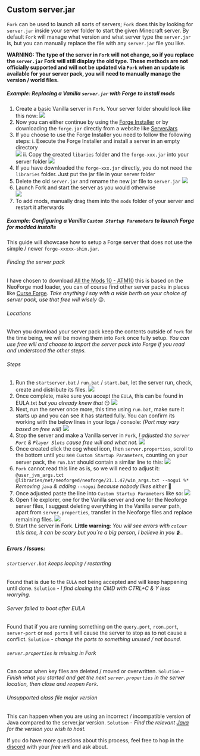 ﻿## Custom server.jar

`Fork` can be used to launch all sorts of servers; `Fork` does this by looking for `server.jar` inside your server folder to start the given Minecraft server. By default `Fork` will manage what version and what server type the `server.jar` is, but you can manually replace the file with any `server.jar` file you like.

**WARNING: The type of the server in `Fork` will not change, so if you replace the `server.jar` Fork will still display the old type. These methods are not officially supported and will not be updated via `Fork` when an update is available for your server pack, you will need to manually manage the version / world files.**

##### Example: Replacing a Vanilla `server.jar` with Forge to install mods
1. Create a basic Vanilla server in `Fork`. Your server folder should look like this now:
![](/data/docs/screenshots/customJar1.png)
2. Now you can either continue by using the [Forge Installer](https://files.minecraftforge.net/net/minecraftforge/forge/) or by downloading the `forge.jar` directly from a website like [ServerJars](https://serverjars.com/#modded)
3. If you choose to use the Forge Installer you need to follow the following steps:
   i. Execute the Forge Installer and install a server in an empty directory  
      ![](/data/docs/screenshots/customJar2.png)
   ii. Copy the created `libaries` folder and the `forge-xxx.jar` into your server folder
      ![](/data/docs/screenshots/customJar3.png)
4. If you have downloaded the `forge-xxx.jar` directly, you do not need the `libraries` folder. Just put the jar file in your server folder
5. Delete the old `server.jar` and rename the new jar file to `server.jar`
   ![](/data/docs/screenshots/customJar4.png)
6. Launch Fork and start the server as you would otherwise  
   ![](/data/docs/screenshots/customJar5.png)
7. To add mods, manually drag them into the `mods` folder of your server and restart it afterwards
 
##### Example: Configuring a Vanilla `Custom Startup Paremeters` to launch Forge for modded installs

This guide will showcase how to setup a Forge server that does not use the simple / newer `forge-xxxxx-shim.jar`.

###### Finding the server pack
I have chosen to download [All the Mods 10 - ATM10]( https://www.curseforge.com/minecraft/modpacks/all-the-mods-10) this is based on the NeoForge mod loader, you can of course find other server packs in places like [Curse Forge](https://www.curseforge.com/minecraft/modpacks/). *Take anything I say with a wide berth on your choice of server pack, use that free will wisely* 😉.
###### Locations
When you download your server pack keep the contents outside of `Fork` for the time being, we will be moving them into `Fork` once fully setup. *You can use free will and choose to import the server pack into Forge if you read and understood the other steps.*
###### Steps
1. Run the `startserver.bat` / `run.bat` / `start.bat`, let the server run, check, create and distribute its files.
   ![](/data/docs/screenshots/CSP1.png)
2. Once complete, make sure you accept the `EULA`, this can be found in EULA.txt *but you already knew that* 😏
   ![](/data/docs/screenshots/CSP2.png)
3. Next, run the server once more, this time using `run.bat`, make sure it starts up and you can see it has started fully. You can confirm its working with the below lines in your logs / console: *(Port may vary based on free will)*
   ![](/data/docs/screenshots/CSP3.png)
4. Stop the server and make a Vanilla server in `Fork`, *I adjusted the `Server Port` & `Player Slots` cause free will and what not.*
   ![](/data/docs/screenshots/CSP4.png)
5. Once created click the cog wheel icon, then `server.properties`, scroll to the bottom until you see `Custom Startup Parameters`, counting on your server pack, the `run.bat` should contain a similar line to this:
   ![](/data/docs/screenshots/CSP5.png)
6. `Fork` cannot read this line as is, so we will need to adjust it: 
`@user_jvm_args.txt @libraries/net/neoforged/neoforge/21.1.47/win_args.txt --nogui %*`
*Removing `java` & adding `--nogui` because nobody likes either* 👏
7. Once adjusted paste the line into `Custom Startup Parameters` like so:
   ![](/data/docs/screenshots/CSP6.png)
8. Open file explorer, one for the Vanilla server and one for the Neoforge server files, I suggest deleting everything in the Vanilla server path, apart from `server.properties`, transfer in the Neoforge files and replace remaining files.
   ![](/data/docs/screenshots/CSP7.png)
9. Start the server in Fork. **Little warning**: *You will see errors with `colour` this time, it can be scary but you`re a big person, I believe in you* 🫂.

##### Errors / Issues:
###### `startserver.bat` keeps looping / restarting
Found that is due to the `EULA` not being accepted and will keep happening until done. `Solution` - *I find closing the CMD with CTRL+C & Y less worrying.* 
###### Server failed to boot after EULA
Found that if you are running something on the `query.port`, `rcon.port`, `server-port` or `mod ports` it will cause the server to stop as to not cause a conflict. `Solution` - *change the ports to something unused / not bound.*
###### `server.properties` is missing in Fork
Can occur when key files are deleted / moved or overwritten. `Solution` – *Finish what you started and get the next `server.properties` in the server location, then close and reopen `Fork`.*
###### Unsupported class file major version
This can happen when you are using an incorrect / incompatible version of Java compared to the server.jar version. `Solution` - *Find the relevant [Java](https://www.oracle.com/java/technologies/downloads/) for the version you wish to host.*


If you do have more questions about this process, feel free to hop in the [discord]( https://discord.fork.gg/) with your *free will* and ask about.